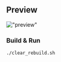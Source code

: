 ## Preview

!["preview"]("https://github.com/kirisakiken/tetris-im/blob/master/.docs/preview.png")

### Build & Run

`./clear_rebuild.sh`
